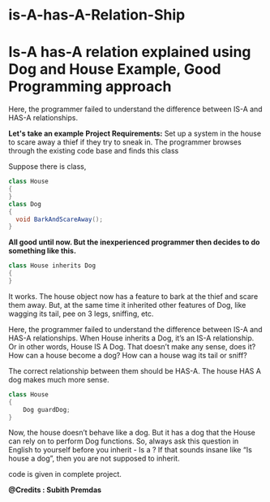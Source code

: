 # is-A-has-A-Relation-Ship
<h1>Is-A has-A relation explained using Dog and House Example, Good Programming approach</h1>

Here, the programmer failed to understand the difference between IS-A and HAS-A relationships. 

<b>Let's take an example</b>
<b>Project Requirements:</b> Set up a system in the house to scare away a thief if they try to sneak in. The programmer browses through the existing code base and finds this class

Suppose there is class,
```java
class House
{
}
class Dog
{
  void BarkAndScareAway();
}
```

<b>All good until now. But the inexperienced programmer then decides to do something like this.</b>
```java
class House inherits Dog
{
}
```

It works. The house object now has a feature to bark at the thief and scare them away. But, at the same time it inherited other features of Dog, like wagging its tail, pee on 3 legs, sniffing, etc.

Here, the programmer failed to understand the difference between IS-A and HAS-A relationships. When House inherits a Dog, it’s an IS-A relationship. Or in other words, House IS A Dog. That doesn’t make any sense, does it? How can a house become a dog? How can a house wag its tail or sniff?

The correct relationship between them should be HAS-A. The house HAS A dog makes much more sense.
```java
class House
{
    Dog guardDog;
}
```
Now, the house doesn’t behave like a dog. But it has a dog that the House can rely on to perform Dog functions. So, always ask this question in English to yourself before you inherit - Is <derived class> a <base class>? If that sounds insane like “Is house a dog”, then you are not supposed to inherit.
  
  
code is given in complete project.

<b>@Credits : Subith Premdas</b>
